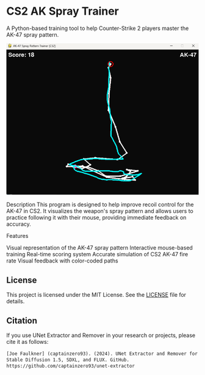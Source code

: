 # CS2 AK Spray Trainer

A Python-based training tool to help Counter-Strike 2 players master the AK-47 spray pattern.
<p align="center">
  <img src="GUI.png" alt="Example image of the CS2 AK Spray Trainer program.">
</p>
Description
This program is designed to help improve recoil control for the AK-47 in CS2. It visualizes the weapon's spray pattern and allows users to practice following it with their mouse, providing immediate feedback on accuracy.

Features

Visual representation of the AK-47 spray pattern
Interactive mouse-based training
Real-time scoring system
Accurate simulation of CS2 AK-47 fire rate
Visual feedback with color-coded paths

## License

This project is licensed under the MIT License. See the [LICENSE](LICENSE) file for details.

## Citation

If you use UNet Extractor and Remover in your research or projects, please cite it as follows:

```
[Joe Faulkner] (captainzero93). (2024). UNet Extractor and Remover for Stable Diffusion 1.5, SDXL, and FLUX. GitHub. https://github.com/captainzero93/unet-extractor
```
